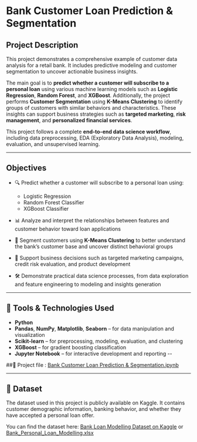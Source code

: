 
# Bank Customer Loan Prediction & Segmentation

## Project Description

This project demonstrates a comprehensive example of customer data analysis for a retail bank. It includes predictive modeling and customer segmentation to uncover actionable business insights.

The main goal is to **predict whether a customer will subscribe to a personal loan** using various machine learning models such as **Logistic Regression**, **Random Forest**, and **XGBoost**. Additionally, the project performs **Customer Segmentation** using **K-Means Clustering** to identify groups of customers with similar behaviors and characteristics. These insights can support business strategies such as **targeted marketing**, **risk management**, and **personalized financial services**.

This project follows a complete **end-to-end data science workflow**, including data preprocessing, EDA (Exploratory Data Analysis), modeling, evaluation, and unsupervised learning.

---

##  Objectives

* 🔍 Predict whether a customer will subscribe to a personal loan using:

  * Logistic Regression
  * Random Forest Classifier
  * XGBoost Classifier

* 📊 Analyze and interpret the relationships between features and customer behavior toward loan applications

* 👥 Segment customers using **K-Means Clustering** to better understand the bank’s customer base and uncover distinct behavioral groups

* 🎯 Support business decisions such as targeted marketing campaigns, credit risk evaluation, and product development

* 🛠️ Demonstrate practical data science processes, from data exploration and feature engineering to modeling and insights generation

---

## 🧰 Tools & Technologies Used

* **Python**
* **Pandas**, **NumPy**, **Matplotlib**, **Seaborn** – for data manipulation and visualization
* **Scikit-learn** – for preprocessing, modeling, evaluation, and clustering
* **XGBoost** – for gradient boosting classification
* **Jupyter Notebook** – for interactive development and reporting
--

##📄 Project file : [Bank Customer Loan Prediction & Segmentation.ipynb](Bank_Customer_Loan_Prediction&Segmentation.ipynb)

---

## 📎 Dataset

The dataset used in this project is publicly available on Kaggle. It contains customer demographic information, banking behavior, and whether they have accepted a personal loan offer.

You can find the dataset here: [Bank Loan Modelling Dataset on Kaggle](https://www.kaggle.com/datasets/itsmesunil/bank-loan-modelling)
or [Bank_Personal_Loan_Modelling.xlsx](Bank_Personal_Loan_Modelling.xlsx)

